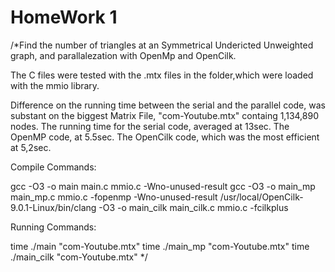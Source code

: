 # HomeWork 1
/*Find the number of triangles at an Symmetrical Undericted Unweighted graph, and parallalezation with OpenMp and OpenCilk.

The C files were tested with the .mtx files in the folder,which were loaded with the mmio library.

Difference on the running time between the serial and the parallel code, was substant on the biggest Matrix File, "com-Youtube.mtx" containg 1,134,890 nodes.
The running time for the serial code, averaged at 13sec.
The OpenMP code, at 5.5sec.
The OpenCilk code, which was the most efficient at 5,2sec.


Compile Commands:

gcc -O3 -o main main.c mmio.c -Wno-unused-result
gcc -O3 -o main_mp main_mp.c mmio.c -fopenmp -Wno-unused-result
/usr/local/OpenCilk-9.0.1-Linux/bin/clang -O3 -o main_cilk main_cilk.c mmio.c -fcilkplus

Running Commands:

time ./main "com-Youtube.mtx"
time ./main_mp "com-Youtube.mtx"
time ./main_cilk "com-Youtube.mtx"
*/

